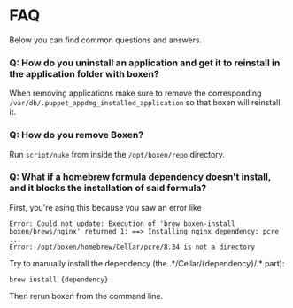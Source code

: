 # FAQ

Below you can find common questions and answers.

### Q: How do you uninstall an application and get it to reinstall in the application folder with boxen?

When removing applications make sure to remove the corresponding `/var/db/.puppet_appdmg_installed_application` so that boxen will reinstall it.

### Q: How do you remove Boxen?

Run `script/nuke` from inside the `/opt/boxen/repo` directory.

### Q: What if a homebrew formula dependency doesn't install, and it blocks the installation of said formula?
First, you're asing this because you saw an error like 

    Error: Could not update: Execution of 'brew boxen-install boxen/brews/nginx' returned 1: ==> Installing nginx dependency: pcre
    ...
    Error: /opt/boxen/homebrew/Cellar/pcre/8.34 is not a directory

Try to manually install the dependency (the .\*/Cellar/{dependency}/.\* part):

    brew install {dependency}
    
Then rerun boxen from the command line.
